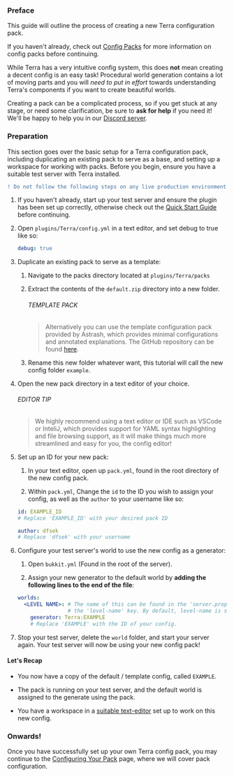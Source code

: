 ### Preface

This guide will outline the process of creating a new Terra configuration pack.

If you haven't already, check out [Config Packs](./Config-Packs) for more information on config packs before continuing.

While Terra has a very intuitive config system, this does **not** mean creating a decent config is an easy task!
Procedural world generation contains a lot of moving parts and you will *need to put in effort* towards understanding
Terra's components if you want to create beautiful worlds.

Creating a pack can be a complicated process, so if you get stuck at any stage, or need some clarification, be sure to
**ask for help** if you need it! We'll be happy to help you in our [Discord server](https://discord.gg/PXUEbbF).

### Preparation

This section goes over the basic setup for a Terra configuration pack, including duplicating an existing pack to serve
as a base, and setting up a workspace for working with packs. Before you begin, ensure you have a suitable test server
with Terra installed.

```diff
! Do not follow the following steps on any live production environment !
```

1. If you haven't already, start up your test server and ensure the plugin has been set up correctly, otherwise check
out the [Quick Start Guide](./Quick-Start-Guide) before continuing.

2. Open `plugins/Terra/config.yml` in a text editor, and set debug to true like so:

    ```yaml
    debug: true
    ```

3. Duplicate an existing pack to serve as a template:

    1. Navigate to the packs directory located at `plugins/Terra/packs`

    2. Extract the contents of the `default.zip` directory into a new folder.

        ###### TEMPLATE PACK

        > Alternatively you can use the template configuration pack provided by Astrash, which provides minimal
        configurations and annotated explanations. The GitHub repository can be found
        [here](https://github.com/Astrashh/TerraTemplatePack).

    3. Rename this new folder whatever want, this tutorial will call the new config folder `example`.

4. Open the new pack directory in a text editor of your choice.

    ###### EDITOR TIP

    > We highly recommend using a text editor or IDE such as VSCode or InteliJ, which provides support for YAML syntax
    > highlighting and file browsing support, as it will make things much more streamlined and easy for you, the config
    > editor!

5. Set up an ID for your new pack:

    1. In your text editor, open up `pack.yml`, found in the root directory of the new config pack.

    2. Within `pack.yml`, Change the `id` to the ID you wish to assign your
config, as well as the `author` to your username like so:

    ```yaml
    id: EXAMPLE_ID
    # Replace 'EXAMPLE_ID' with your desired pack ID

    author: dfsek
    # Replace 'dfsek' with your username
    ```

6. Configure your test server's world to use the new config as a generator:
    1. Open `bukkit.yml` (Found in the root of the server).

    2. Assign your new generator to the default world  by **adding the following lines to the
    end of the file**:

    ```yaml
    worlds:
      <LEVEL NAME>: # The name of this can be found in the 'server.properties' under
                    # the 'level-name' key. By default, level-name is set to 'world'
        generator: Terra:EXAMPLE
        # Replace 'EXAMPLE' with the ID of your config.
    ```

7. Stop your test server, delete the `world` folder, and start your server again. Your test server will now be using
your new config pack!

#### Let's Recap

* You now have a copy of the default / template config, called `EXAMPLE`.

* The pack is running on your test server, and the default world is assigned to the
generate using the pack.

* You have a workspace in a [suitable text-editor](#editor-tip) set up to work on this new config.

### Onwards!

Once you have successfully set up your own Terra config pack, you may continue to the
[Configuring Your Pack](./Configuring-Your-Pack) page, where we will cover pack configuration.
